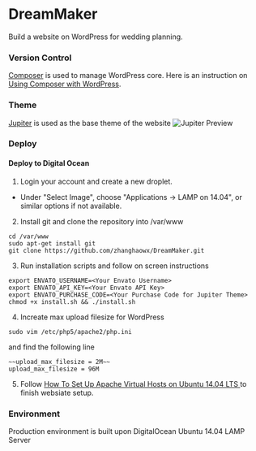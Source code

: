 # DreamMaker
Build a website on WordPress for wedding planning.

### Version Control
[Composer] is used to manage WordPress core. Here is an instruction on [Using Composer with WordPress].

### Theme
[Jupiter] is used as the base theme of the website
![Jupiter Preview](https://0.s3.envato.com/files/105605442/preview.__large_preview.jpg)

### Deploy
#### Deploy to Digital Ocean
1. Login your account and create a new droplet.
 * Under "Select Image", choose "Applications -> LAMP on 14.04", or similar options if not available.

2. Install git and clone the repository into /var/www
 ```
cd /var/www
sudo apt-get install git
git clone https://github.com/zhanghaowx/DreamMaker.git
 ```

3. Run installation scripts and follow on screen instructions
 ```
export ENVATO_USERNAME=<Your Envato Username>
export ENVATO_API_KEY=<Your Envato API Key>
export ENVATO_PURCHASE_CODE=<Your Purchase Code for Jupiter Theme>
chmod +x install.sh && ./install.sh
 ```
4. Increate max upload filesize for WordPress
```
sudo vim /etc/php5/apache2/php.ini
```
and find the following line
```
~~upload_max_filesize = 2M~~
upload_max_filesize = 96M
```

5. Follow [How To Set Up Apache Virtual Hosts on Ubuntu 14.04 LTS ](https://www.digitalocean.com/community/tutorials/how-to-set-up-apache-virtual-hosts-on-ubuntu-14-04-lts) to finish websiate setup.

### Environment
Production environment is built upon DigitalOcean Ubuntu 14.04 LAMP Server

[composer]:http://getcomposer.org/
[Using Composer with WordPress]:http://roots.io/using-composer-with-wordpress/
[Jupiter]:http://themeforest.net/item/jupiter-multipurpose-responsive-theme/5177775
